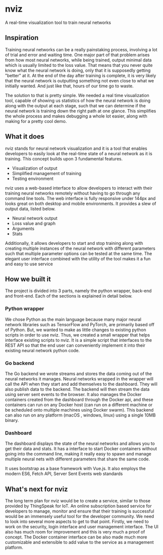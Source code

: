 # nviz
A real-time visualization tool to train neural networks

## Inspiration
Training neural networks can be a really painstaking process, involving a lot of trial and error and waiting time. One major part of that problem arises from how most neural networks, while being trained, output minimal data which is usually limited to the loss value. That means that you never quite know what the neural network is doing, only that it is supposedly getting "better" at it. At the end of the day after training is complete, it is very likely that the neural network is outputting something not even close to what we initially wanted. And just like that, hours of our time go to waste.

The solution to that is pretty simple. We needed a real time visualization tool, capable of showing us statistics of how the neural network is doing along with the output at each stage, such that we can determine if the neural network is training down the right path at one glance. This simplifies the whole process and makes debugging a whole lot easier, along with making for a pretty cool demo.

## What it does
nviz stands for neural network visualization and it is a tool that enables developers to easily look at the real-time state of a neural network as it is training. This concept builds upon 3 fundamental features.

* Visualization of output
* Simplified management of training
* Testing environment

nviz uses a web-based interface to allow developers to interact with their training neural networks remotely without having to go through any command line tools. The web interface is fully responsive under 144px and looks great on both desktop and mobile environments. It provides a slew of output data, listed below.

* Neural network output
* Loss value and graph
* Arguments
* Stats

Additionally, it allows developers to start and stop training along with creating multiple instances of the neural network with different parameters such that multiple parameter options can be tested at the same time. The elegant user interface combined with the utility of the tool makes it a fun and easy to use service

## How we built it
The project is divided into 3 parts, namely the python wrapper, back-end and front-end. Each of the sections is explained in detail below.

### Python wrapper
We chose Python as the main language because many major neural network libraries such as TensorFlow and PyTorch, are primarily based off of Python. But, we wanted to make as little changes to existing python scripts in order to use nviz. Thus, we created a small wrapper that helps interface existing scripts to nviz. It is a simple script that interfaces to the REST API so that the end user can conveniently implement it into their existing neural network python code.

### Go backend
The Go backend we wrote streams and stores the data coming out of the neural networks it manages. Neural networks wrapped in the wrapper will call the API when they start and add themselves to the dashboard. They will also publish data to the backend. The backend will then stream the data using server sent events to the browser. It also manages the Docker containers created from the dashboard through the Docker api, and these containers can run on any Docker host (can run on a different machine or be scheduled onto multiple machines using Docker swarm). This backend can also run on any platform (macOS , windows, linux) using a single 10MB binary.

### Dashboard
The dashboard displays the state of the neural networks and allows you to get their data and stats. It has a interface to start Docker containers without going into the command line, making it really easy to spawn and manage multiple neural nets with different parameters that share the same code.

It uses bootstrap as a base framework with Vue.js. It also employs the modern ES6, Fetch API, Server Sent Events web standards

## What's next for nviz
The long term plan for nviz would be to create a service, similar to those provided by ThingSpeak for IoT. An online subscription based service for developers to manage, monitor and ensure that their training is successful would be an immensely useful tool for the developer community. We need to look into several more aspects to get to that point. Firstly, we need to work on the security, login interface and user management interface. The UI also has much room for improvement and this is very much a proof of concept. The Docker container interface can be also made much more customizable and extensible to add value to the service as a management platform.
